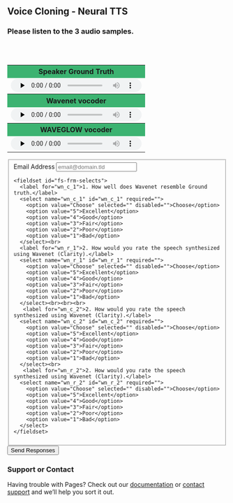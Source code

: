 ## Voice Cloning - Neural TTS

### Please listen to the 3 audio samples. 

<table border="0" width="20%" style="font-size:16px">
  <tbody>
  <tr><th bgcolor="#3cb371" style="white-space:nowrap;height:30px;min-width: 240px">
    Speaker Ground Truth</th></tr>
    
  <tr>
  <td>
  <audio controls="" preload="none" style="height:30px">
<source src="https://sachp1.github.io/speaker2/will_smith_orig.mp3" type="audio/mpeg">audio not supported</audio>
    </td></tr><br><br>
    <tr>
    <th bgcolor="#3cb371" style="white-space:nowrap;height:30px;min-width: 240px">
      Wavenet vocoder</th></tr>
  <tr>
  <td>
  <audio controls="" preload="none" style="height:30px">
<source src="https://sachp1.github.io/speaker2/will_smith.mp3" type="audio/mpeg">audio not supported</audio>
    </td></tr>
  
  <tr>
    <th bgcolor="#3cb371" style="white-space:nowrap;height:30px;min-width: 240px">
  WAVEGLOW vocoder</th></tr>
 
  <tr>
  <td>
  <audio controls="" preload="none" style="height:30px">
 <source src="https://sachp1.github.io/speaker1/steve_jobs.mp3" type="audio/mpeg">audio not supported</audio>
</td></tr>
 </tbody>
 </table>

<form id="fs-frm" name="survey-form-test" accept-charset="utf-8" action="https://formspree.io/sachinprakash.itis@gmail.com" method="post">
  <fieldset id="fs-frm-inputs">
    <label for="email-address">Email Address</label>
    <input type="email" name="_replyto" id="email-address" placeholder="email@domain.tld" required="">
      
    <fieldset id="fs-frm-selects">
      <label for="wn_c_1">1. How well does Wavenet resemble Ground truth.</label>
      <select name="wn_c_1" id="wn_c_1" required="">
        <option value="Choose" selected="" disabled="">Choose</option>
        <option value="5">Excellent</option>
        <option value="4">Good</option>
        <option value="3">Fair</option>
        <option value="2">Poor</option>
        <option value="1">Bad</option>
      </select><br>
      <label for="wn_r_1">2. How would you rate the speech synthesized using Wavenet (Clarity).</label>
      <select name="wn_r_1" id="wn_r_1" required="">
        <option value="Choose" selected="" disabled="">Choose</option>
        <option value="5">Excellent</option>
        <option value="4">Good</option>
        <option value="3">Fair</option>
        <option value="2">Poor</option>
        <option value="1">Bad</option>
      </select><br><br><br>
       <label for="wn_c_2">2. How would you rate the speech synthesized using Wavenet (Clarity).</label>
      <select name="wn_c_2" id="wn_c_2" required="">
        <option value="Choose" selected="" disabled="">Choose</option>
        <option value="5">Excellent</option>
        <option value="4">Good</option>
        <option value="3">Fair</option>
        <option value="2">Poor</option>
        <option value="1">Bad</option>
      </select><br>
       <label for="wn_r_2">2. How would you rate the speech synthesized using Wavenet (Clarity).</label>
      <select name="wn_r_2" id="wn_r_2" required="">
        <option value="Choose" selected="" disabled="">Choose</option>
        <option value="5">Excellent</option>
        <option value="4">Good</option>
        <option value="3">Fair</option>
        <option value="2">Poor</option>
        <option value="1">Bad</option>
      </select>
    </fieldset>

  </fieldset>
  <button type="submit">Send Responses</button>
</form>

### Support or Contact
Having trouble with Pages? Check out our [documentation](https://help.github.com/categories/github-pages-basics/) or [contact support](https://github.com/contact) and we’ll help you sort it out.
  
